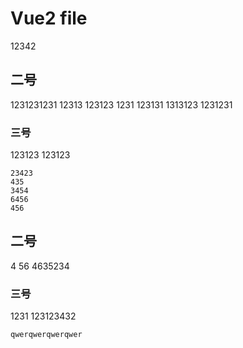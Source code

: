 

# Vue2 file
12342
## 二号
1231231231
12313
123123
1231
123131
1313123
1231231
### 三号
123123
123123
```
23423
435
3454
6456
456
```
## 二号
4
56
4635234
### 三号
1231
123123432
```
qwerqwerqwerqwer
```